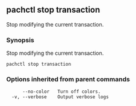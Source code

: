 ## pachctl stop transaction

Stop modifying the current transaction.

### Synopsis


Stop modifying the current transaction.

```
pachctl stop transaction
```

### Options inherited from parent commands

```
      --no-color   Turn off colors.
  -v, --verbose    Output verbose logs
```

